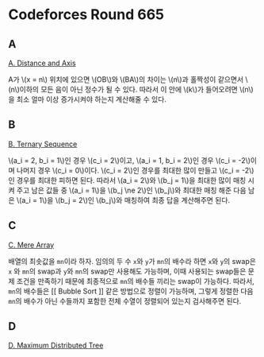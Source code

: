 # Codeforces Round 665

## A
[A. Distance and Axis](https://codeforces.com/contest/1401/problem/A)

A가 \\(x = n\\) 위치에 있으면 \\(OB\\)와 \\(BA\\)의 차이는 \\(n\\)과 홀짝성이 같으면서 \\(n\\)이하의 모든 음이 아닌 정수가 될 수 있다. 따라서 이 안에 \\(k\\)가 들어오려면 \\(n\\)을 최소 얼마 이상 증가시켜야 하는지 계산해줄 수 있다.

## B
[B. Ternary Sequence](https://codeforces.com/contest/1401/problem/B)

\\(a_i = 2, b_i = 1\\)인 경우 \\(c_i = 2\\)이고, \\(a_i = 1, b_i = 2\\)인 경우 \\(c_i = -2\\)이며 나머지 경우 \\(c_i = 0\\)이다. \\(c_i = 2\\)인 경우를 최대한 많이 만들고 \\(c_i = -2\\)인 경우를 최대한 피하면 된다.
따라서 \\(a_i = 2\\)와 \\(b_j = 1\\)을 최대한 많이 매칭 시켜 주고 남은 값들 중 \\(a_i = 1\\)을 \\(b_j \ne 2\\)인 \\(b_j\\)와 최대한 매칭 해준 다음 남은 \\(a_i = 1\\)을 \\(b_j = 2\\)인 \\(b_j\\)와 매칭하여 최종 답을 계산해주면 된다.

## C
[C. Mere Array](https://codeforces.com/contest/1401/problem/C)

배열의 최솟값을 `mn`이라 하자. 임의의 두 수 `x`와 `y`가 `mn`의 배수라 하면 `x`와 `y`의 swap은 `x` 와 `mn`의 swap과 `y`와 `mn`의 swap만 사용해도 가능하며, 이때 사용되는 swap들은 문제 조건을 만족하기 때문에 최종적으로 `mn`의 배수들 끼리는 swap이 가능하다.
따라서, `mn`의 배수들은 [[ Bubble Sort ]] 같은 방법으로 정렬이 가능하며, 그렇게 정렬한 다음 `mn`의 배수가 아닌 수들까지 포함한 전체 수열이 정렬되어 있는지 검사해주면 된다.

## D
[D. Maximum Distributed Tree](https://codeforces.com/contest/1401/problem/D)

